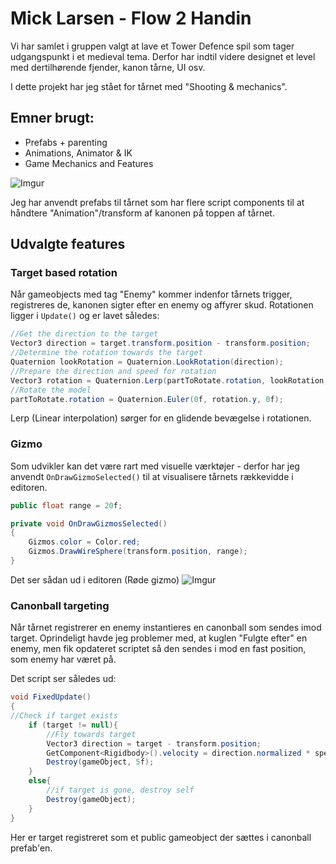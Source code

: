 # Mick Larsen - Flow 2 Handin

Vi har samlet i gruppen valgt at lave et Tower Defence spil som tager udgangspunkt i et medieval tema. Derfor har indtil videre designet et level med dertilhørende fjender, kanon tårne, UI osv.

I dette projekt har jeg stået for tårnet med "Shooting & mechanics".

## Emner brugt:

- Prefabs + parenting
- Animations, Animator & IK
- Game Mechanics and Features

![Imgur](https://imgur.com/a/jykuzN3.gif)

Jeg har anvendt prefabs til tårnet som har flere script components til at håndtere "Animation"/transform af kanonen på
toppen af tårnet.

## Udvalgte features

### Target based rotation

Når gameobjects med tag "Enemy" kommer indenfor tårnets trigger, registreres de, kanonen sigter efter en enemy og affyrer skud.
Rotationen ligger i `Update()` og er lavet således:

```C#
//Get the direction to the target
Vector3 direction = target.transform.position - transform.position;
//Determine the rotation towards the target
Quaternion lookRotation = Quaternion.LookRotation(direction);
//Prepare the direction and speed for rotation
Vector3 rotation = Quaternion.Lerp(partToRotate.rotation, lookRotation, Time.deltaTime * turnSpeed).eulerAngles;
//Rotate the model
partToRotate.rotation = Quaternion.Euler(0f, rotation.y, 0f);
```

Lerp (Linear interpolation) sørger for en glidende bevægelse i rotationen.

### Gizmo

Som udvikler kan det være rart med visuelle værktøjer - derfor har jeg anvendt `OnDrawGizmoSelected()` til at visualisere tårnets rækkevidde i editoren.

```c#
public float range = 20f;

private void OnDrawGizmosSelected()
{
    Gizmos.color = Color.red;
    Gizmos.DrawWireSphere(transform.position, range);
}
```
Det ser sådan ud i editoren (Røde gizmo)
![Imgur](https://imgur.com/rlbihS8.png)

### Canonball targeting
Når tårnet registrerer en enemy instantieres en canonball som sendes imod target. Oprindeligt havde jeg problemer med, at kuglen "Fulgte efter" en enemy, men fik opdateret scriptet så den sendes i mod en fast position, som enemy har været på.

Det script ser således ud: 

``` c#
void FixedUpdate()
{
//Check if target exists
    if (target != null){
        //Fly towards target
        Vector3 direction = target - transform.position;
        GetComponent<Rigidbody>().velocity = direction.normalized * speed;
        Destroy(gameObject, 5f);
    }
    else{
        //if target is gone, destroy self
        Destroy(gameObject);
    }
}
```

Her er target registreret som et public gameobject der sættes i canonball prefab'en.
